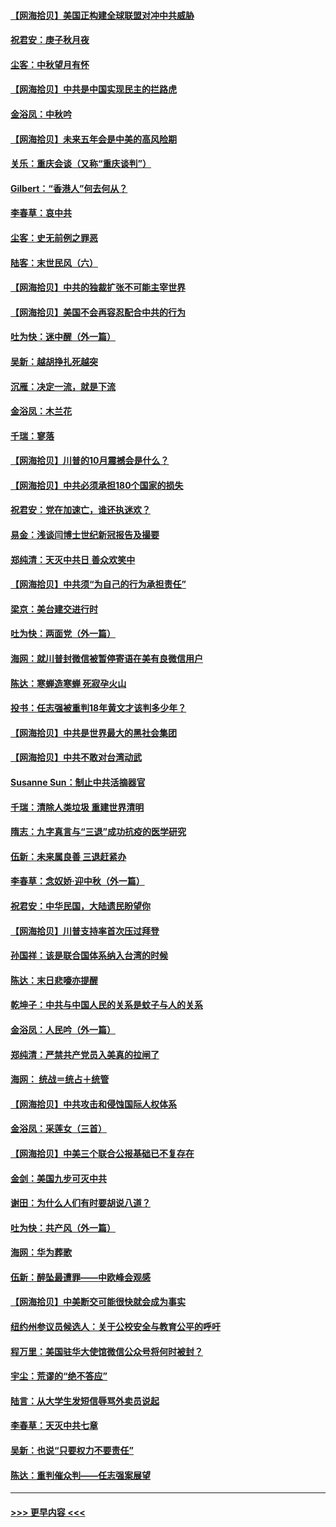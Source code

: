 #### [【网海拾贝】美国正构建全球联盟对冲中共威胁](../pages/nsc993/n12446580.md?t=10030651) 
#### [祝君安：庚子秋月夜](../pages/nsc993/n12445870.md?t=10030651) 
#### [尘客：中秋望月有怀](../pages/nsc993/n12444632.md?t=10030651) 
#### [【网海拾贝】中共是中国实现民主的拦路虎](../pages/nsc993/n12443573.md?t=10030651) 
#### [金浴凤：中秋吟](../pages/nsc993/n12441773.md?t=10030651) 
#### [【网海拾贝】未来五年会是中美的高风险期](../pages/nsc993/n12440760.md?t=10030651) 
#### [关乐：重庆会谈（又称“重庆谈判”）](../pages/nsc993/n12437525.md?t=10030651) 
#### [Gilbert：“香港人”何去何从？](../pages/nsc993/n12435894.md?t=10030651) 
#### [李春草：哀中共](../pages/nsc993/n12435874.md?t=10030651) 
#### [尘客：史无前例之罪恶](../pages/nsc993/n12435762.md?t=10030651) 
#### [陆客：末世民风（六）](../pages/nsc993/n12435354.md?t=10030651) 
#### [【网海拾贝】中共的独裁扩张不可能主宰世界](../pages/nsc993/n12435151.md?t=10030651) 
#### [【网海拾贝】美国不会再容忍配合中共的行为](../pages/nsc993/n12433808.md?t=10030651) 
#### [吐为快：迷中醒（外一篇）](../pages/nsc993/n12433585.md?t=10030651) 
#### [吴新：越胡挣扎死越突](../pages/nsc993/n12433562.md?t=10030651) 
#### [沉雁：决定一流，就是下流](../pages/nsc993/n12432128.md?t=10030651) 
#### [金浴凤：木兰花](../pages/nsc993/n12432124.md?t=10030651) 
#### [千瑞：寥落](../pages/nsc993/n12432071.md?t=10030651) 
#### [【网海拾贝】川普的10月震撼会是什么？](../pages/nsc993/n12431624.md?t=10030651) 
#### [【网海拾贝】中共必须承担180个国家的损失](../pages/nsc993/n12428893.md?t=10030651) 
#### [祝君安：党在加速亡，谁还执迷欢？](../pages/nsc993/n12428652.md?t=10030651) 
#### [易金：浅谈闫博士世纪新冠报告及撮要](../pages/nsc993/n12426822.md?t=10030651) 
#### [郑纯清：天灭中共日 善众欢笑中](../pages/nsc993/n12426784.md?t=10030651) 
#### [【网海拾贝】中共须“为自己的行为承担责任”](../pages/nsc993/n12426067.md?t=10030651) 
#### [梁京：美台建交进行时](../pages/nsc993/n12424066.md?t=10030651) 
#### [吐为快：两面党（外一篇）](../pages/nsc993/n12424043.md?t=10030651) 
#### [海网：就川普封微信被暂停寄语在美有良微信用户](../pages/nsc993/n12424021.md?t=10030651) 
#### [陈达：寒蝉造寒蝉 死寂孕火山](../pages/nsc993/n12423958.md?t=10030651) 
#### [投书：任志强被重判18年黄文才该判多少年？](../pages/nsc993/n12423672.md?t=10030651) 
#### [【网海拾贝】中共是世界最大的黑社会集团](../pages/nsc993/n12423543.md?t=10030651) 
#### [【网海拾贝】中共不敢对台湾动武](../pages/nsc993/n12421418.md?t=10030651) 
#### [Susanne Sun：制止中共活摘器官](../pages/nsc993/n12419654.md?t=10030651) 
#### [千瑞：清除人类垃圾 重建世界清明](../pages/nsc993/n12419414.md?t=10030651) 
#### [隋志：九字真言与“三退”成功抗疫的医学研究](../pages/nsc993/n12419248.md?t=10030651) 
#### [伍新：未来属良善 三退赶紧办](../pages/nsc993/n12418496.md?t=10030651) 
#### [李春草：念奴娇·迎中秋（外一篇）](../pages/nsc993/n12418465.md?t=10030651) 
#### [祝君安：中华民国，大陆遗民盼望你](../pages/nsc993/n12418089.md?t=10030651) 
#### [【网海拾贝】川普支持率首次压过拜登](../pages/nsc993/n12418050.md?t=10030651) 
#### [孙国祥：该是联合国体系纳入台湾的时候](../pages/nsc993/n12417369.md?t=10030651) 
#### [陈达：末日悲嚎亦提醒](../pages/nsc993/n12416736.md?t=10030651) 
#### [乾坤子：中共与中国人民的关系是蚊子与人的关系](../pages/nsc993/n12416632.md?t=10030651) 
#### [金浴凤：人民吟（外一篇）](../pages/nsc993/n12416567.md?t=10030651) 
#### [郑纯清：严禁共产党员入美真的拉闸了](../pages/nsc993/n12416550.md?t=10030651) 
#### [海网： 统战＝统占＋统管](../pages/nsc993/n12416404.md?t=10030651) 
#### [【网海拾贝】中共攻击和侵蚀国际人权体系](../pages/nsc993/n12416250.md?t=10030651) 
#### [金浴凤：采莲女（三首）](../pages/nsc993/n12415517.md?t=10030651) 
#### [【网海拾贝】中美三个联合公报基础已不复存在](../pages/nsc993/n12415054.md?t=10030651) 
#### [金剑：美国九步可灭中共](../pages/nsc993/n12413183.md?t=10030651) 
#### [谢田：为什么人们有时要胡说八道？](../pages/nsc993/n12411861.md?t=10030651) 
#### [吐为快：共产风（外一篇）](../pages/nsc993/n12411761.md?t=10030651) 
#### [海网：华为葬歌](../pages/nsc993/n12410381.md?t=10030651) 
#### [伍新：醉坠最遭罪——中欧峰会观感](../pages/nsc993/n12410364.md?t=10030651) 
#### [【网海拾贝】中美断交可能很快就会成为事实](../pages/nsc993/n12409495.md?t=10030651) 
#### [纽约州参议员候选人：关于公校安全与教育公平的呼吁](../pages/nsc993/n12409228.md?t=10030651) 
#### [程万里：美国驻华大使馆微信公众号将何时被封？](../pages/nsc993/n12407397.md?t=10030651) 
#### [宇尘：荒谬的“绝不答应”](../pages/nsc993/n12407360.md?t=10030651) 
#### [陆言：从大学生发短信辱骂外卖员说起](../pages/nsc993/n12407285.md?t=10030651) 
#### [李春草：天灭中共七章](../pages/nsc993/n12406988.md?t=10030651) 
#### [吴新：也说“只要权力不要责任”](../pages/nsc993/n12406966.md?t=10030651) 
#### [陈达：重判催众判——任志强案展望](../pages/nsc993/n12404540.md?t=10030651) 

----
#### [ >>> 更早内容 <<< ](../indexes/nsc993-earlier.md)

